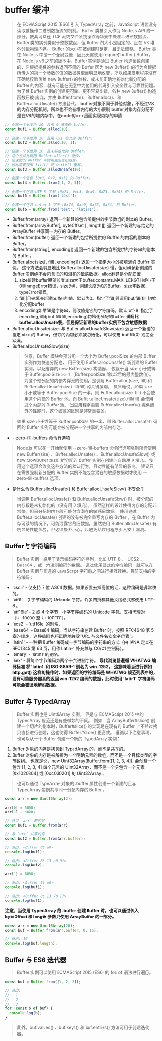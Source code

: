 # buffer 缓冲
> 在 ECMAScript 2015 (ES6) 引入 TypedArray 之前，JavaScript 语言没有读取或操作二进制数据流的机制。 Buffer 类被引入作为 Node.js API 的一部分，使其可以在 TCP 流或文件系统操作等场景中处理二进制数据流。
> Buffer 类的实例类似于整数数组，但 Buffer 的大小是固定的、且在 V8 堆外分配物理内存。 Buffer 的大小在被创建时确定，且无法调整。
> Buffer 类在 Node.js 中是一个全局变量，因此无需使用 require('buffer').Buffer。
> 在 Node.js v6 之前的版本中，Buffer 实例是通过 Buffer 构造函数创建的，它根据提供的参数返回不同的 Buffer
> 因为 new Buffer() 的行为会根据所传入的第一个参数的值的数据类型而明显地改变，所以如果应用程序没有正确地校验传给 new Buffer() 的参数、或未能正确地初始化新分配的 Buffer 的内容，就有可能在无意中为他们的代码引入安全性与可靠性问题。
> 为了使 Buffer 实例的创建更可靠、更不容易出错，各种 new Buffer() 构造函数已被 废弃，并由 Buffer.from()、Buffer.alloc()、和 Buffer.allocUnsafe() 方法替代。
**buffer对象不同于其他对象，不经过V8的内存分配机制，所以也不会有堆内存的大小限制**
**buffer对象内存分配不是在V8的堆内存中，在node的c++层面实现内存的申请**
```js
// 创建一个长度为 10、且用 0 填充的 Buffer。
const buf1 = Buffer.alloc(10);

// 创建一个长度为 10、且用 0x1 填充的 Buffer。 
const buf2 = Buffer.alloc(10, 1);

// 创建一个长度为 10、且未初始化的 Buffer。
// 这个方法比调用 Buffer.alloc() 更快，
// 但返回的 Buffer 实例可能包含旧数据，
// 因此需要使用 fill() 或 write() 重写。
const buf3 = Buffer.allocUnsafe(10);

// 创建一个包含 [0x1, 0x2, 0x3] 的 Buffer。
const buf4 = Buffer.from([1, 2, 3]);

// 创建一个包含 UTF-8 字节 [0x74, 0xc3, 0xa9, 0x73, 0x74] 的 Buffer。
const buf5 = Buffer.from('tést');

// 创建一个包含 Latin-1 字节 [0x74, 0xe9, 0x73, 0x74] 的 Buffer。
const buf6 = Buffer.from('tést', 'latin1');
```
* Buffer.from(array) 返回一个新建的包含所提供的字节数组的副本的 Buffer。
* Buffer.from(arrayBuffer[, byteOffset [, length]]) 返回一个新建的与给定的 ArrayBuffer 共享同一内存的 Buffer。
* Buffer.from(buffer) 返回一个新建的包含所提供的 Buffer 的内容的副本的 Buffer。
* Buffer.from(string[, encoding]) 返回一个新建的包含所提供的字符串的副本的 Buffer。
* Buffer.alloc(size[, fill[, encoding]]) 返回一个指定大小的被填满的 Buffer 实例。 这个方法会明显地比 Buffer.allocUnsafe(size) 慢，但可确保新创建的 Buffer 实例绝不会包含旧的和潜在的敏感数据。alloc翻译是分配安置
  1. size<integer>新建buffer期望长度,size大于buffer.contants.MAX_LENGTH或小于0则rangeError错误，size为0，创建长度为0的Buffer。size非数据，typeError错误。
  2. fill<string>|<buffer>|<integer>用来填充新建buffer的值。默认为0。指定了fill,则调用buf.fill(fill)初始化分配buffer
  3. encoding<string>如果fill是字符串，则改值是它的字符编码，默认'utf-8'.指定了encoding,调用buf.fill(fill,encoding)初始化分配的buffer
  **调用比buffer.allocUnsafe慢，但是保证新建的buffer实例不包含敏感数据**
* Buffer.allocUnsafe(size) 与 Buffer.allocUnsafeSlow(size) 返回一个新建的指定 size 的 Buffer，但它的内容必须被初始化，可以使用 buf.fill(0) 或完全写满。
* Buffer.allocUnsafeSlow(size)
  >注意，Buffer 模块会预分配一个大小为 Buffer.poolSize 的内部 Buffer 实例作为快速分配池， 用于使用 Buffer.allocUnsafe() 新创建的 Buffer 实例，以及废弃的 new Buffer(size) 构造器， 仅限于当 size 小于或等于 Buffer.poolSize >> 1 （Buffer.poolSize 除以2后的最大整数值）。
  >对这个预分配的内部内存池的使用，是调用 Buffer.alloc(size, fill) 和 Buffer.allocUnsafe(size).fill(fill) 的关键区别。 具体地说，如果 size 小于或等于 Buffer.poolSize 的一半，则 Buffer.alloc(size, fill) 不会使用这个内部的 Buffer 池，而 Buffer.allocUnsafe(size).fill(fill) 会使用这个内部的 Buffer 池。 当应用程序需要 Buffer.allocUnsafe() 提供额外的性能时，这个细微的区别是非常重要的。
> 如果 size 小于或等于 Buffer.poolSize 的一半，则 Buffer.allocUnsafe() 返回的 Buffer 实例可能会被分配进一个共享的内部内存池。
* --zero-fill-buffers 命令行选项
>Node.js 可以在一开始就使用 --zero-fill-buffers 命令行选项强制所有使用 new Buffer(size) 、Buffer.allocUnsafe() 、Buffer.allocUnsafeSlow() 或 new SlowBuffer(size) 新分配的 Buffer 实例在创建时自动用 0 填充。 使用这个选项会改变这些方法的默认行为，且对性能有明显的影响。 建议只在需要强制新分配的 Buffer 实例不能包含潜在的敏感数据时才使用 --zero-fill-buffers 选项。
* 是什么令 Buffer.allocUnsafe() 和 Buffer.allocUnsafeSlow() 不安全？
>当调用 Buffer.allocUnsafe() 和 Buffer.allocUnsafeSlow() 时，被分配的内存段是未初始化的（没有用 0 填充）。 虽然这样的设计使得内存的分配非常快，但已分配的内存段可能包含潜在的敏感旧数据。 使用通过 Buffer.allocUnsafe() 创建的没有被完全重写内存的 Buffer ，在 Buffer 内存可读的情况下，可能泄露它的旧数据。虽然使用 Buffer.allocUnsafe() 有明显的性能优势，但必须额外小心，以避免给应用程序引入安全漏洞。
## Buffer与字符编码
>Buffer 实例一般用于表示编码字符的序列，比如 UTF-8 、 UCS2 、 Base64 、或十六进制编码的数据。 通过使用显式的字符编码，就可以在 Buffer 实例与普通的 JavaScript 字符串之间进行相互转换。目前支持的字符编码：
  * 'ascii' - 仅支持 7 位 ASCII 数据。如果设置去掉高位的话，这种编码是非常快的。
  * 'utf8' - 多字节编码的 Unicode 字符。许多网页和其他文档格式都使用 UTF-8 。
  * 'utf16le' - 2 或 4 个字节，小字节序编码的 Unicode 字符。支持代理对（U+10000 至 U+10FFFF）。
  * 'ucs2' - 'utf16le' 的别名。
  * 'base64' - Base64 编码。当从字符串创建 Buffer 时，按照 RFC4648 第 5 章的规定，这种编码也将正确地接受“URL 与文件名安全字母表”。
  * 'latin1' - 一种把 Buffer 编码成一字节编码的字符串的方式（由 IANA 定义在 RFC1345 第 63 页，用作 Latin-1 补充块与 C0/C1 控制码）。
  * 'binary' - 'latin1' 的别名。
  * 'hex' - 将每个字节编码为两个十六进制字符。
**现代浏览器遵循 WHATWG 编码标准 将 'latin1' 和 ISO-8859-1 别名为 win-1252。 这意味着当进行例如 http.get() 这样的操作时，如果返回的字符编码是 WHATWG 规范列表中的，则有可能服务器真的返回 win-1252 编码的数据，此时使用 'latin1' 字符编码可能会错误地解码数据。**
## Buffer 与 TypedArray
>Buffer 实例也是 Uint8Array 实例。 但是与 ECMAScript 2015 中的 TypedArray 规范还是有些微妙的不同。 例如，当 ArrayBuffer#slice() 创建一个切片的副本时，Buffer#slice() 的实现是在现有的 Buffer 上不经过拷贝直接进行创建，这也使得 Buffer#slice() 更高效。
>遵循以下注意事项，也可以从一个 Buffer 创建一个新的 TypedArray 实例：
  1. Buffer 对象的内存是拷贝到 TypedArray 的，而不是共享的。
  2. Buffer 对象的内存是被解析为一个明确元素的数组，而不是一个目标类型的字节数组。 也就是说，new Uint32Array(Buffer.from([1, 2, 3, 4])) 会创建一个包含 [1, 2, 3, 4] 四个元素的 Uint32Array，而不是一个只包含一个元素 [0x1020304] 或 [0x4030201] 的 Uint32Array 。
>也可以通过 TypeArray 对象的 .buffer 属性创建一个新建的且与 TypedArray 实例共享同一分配内存的 Buffer 。
```js
const arr = new Uint16Array(2);

arr[0] = 5000;
arr[1] = 4000;

// 拷贝 `arr` 的内容
const buf1 = Buffer.from(arr);

// 与 `arr` 共享内存
const buf2 = Buffer.from(arr.buffer);

// 输出: <Buffer 88 a0>
console.log(buf1);

// 输出: <Buffer 88 13 a0 0f>
console.log(buf2);

arr[1] = 6000;

// 输出: <Buffer 88 a0>
console.log(buf1);

// 输出: <Buffer 88 13 70 17>
console.log(buf2);
```
**注意，当使用 TypedArray 的 .buffer 创建 Buffer 时，也可以通过传入 byteOffset 和 length 参数只使用 ArrayBuffer 的一部分。**
```js
const arr = new Uint16Array(20);
const buf = Buffer.from(arr.buffer, 0, 16);

// 输出: 16
console.log(buf.length);
```
## Buffer 与 ES6 迭代器
>Buffer 实例可以使用 ECMAScript 2015 (ES6) 的 for..of 语法进行遍历。
```js
const buf = Buffer.from([1, 2, 3]);

// 输出:
//   1
//   2
//   3
for (const b of buf) {
  console.log(b);
}
```
>此外，buf.values() 、buf.keys() 和 buf.entries() 方法可用于创建迭代器。
